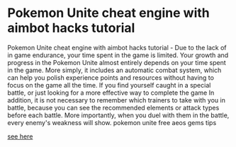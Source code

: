 # Pokemon Unite cheat engine with aimbot hacks tutorial

Pokemon Unite cheat engine with aimbot hacks tutorial - Due to the lack of in game endurance, your time spent in the game is limited. Your growth and progress in the Pokemon Unite almost entirely depends on your time spent in the game. More simply, it includes an automatic combat system, which can help you polish experience points and resources without having to focus on the game all the time. If you find yourself caught in a special battle, or just looking for a more effective way to complete the game In addition, it is not necessary to remember which trainers to take with you in battle, because you can see the recommended elements or attack types before each battle. More importantly, when you duel with them in the battle, every enemy's weakness will show. pokemon unite free aeos gems tips
 
[see here](https://dlscheat.top/pokemon-unite/)
